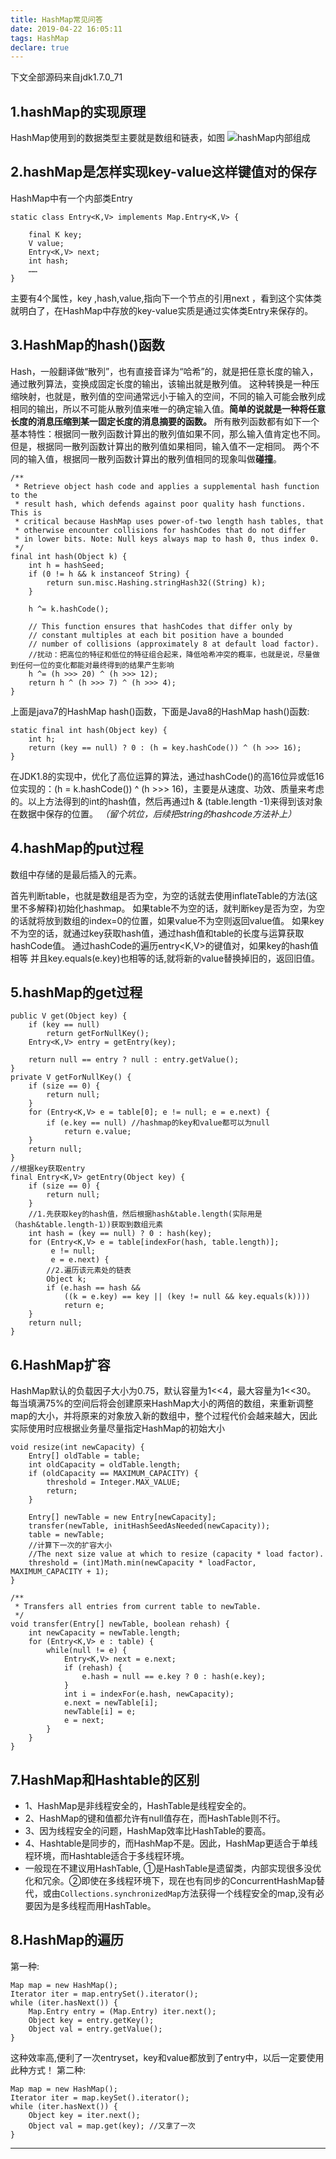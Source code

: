 ```yaml
---
title: HashMap常见问答
date: 2019-04-22 16:05:11
tags: HashMap
declare: true
---
```

下文全部源码来自jdk1.7.0_71
## 1.hashMap的实现原理 ##
HashMap使用到的数据类型主要就是数组和链表，如图
![hashMap内部组成](HashMap常见问答/14101204468.jpeg)

## 2.hashMap是怎样实现key-value这样键值对的保存 ##
HashMap中有一个内部类Entry

    static class Entry<K,V> implements Map.Entry<K,V> {

        final K key;
        V value;
        Entry<K,V> next;
        int hash;
		……
    }
主要有4个属性，key ,hash,value,指向下一个节点的引用next ，看到这个实体类就明白了，在HashMap中存放的key-value实质是通过实体类Entry来保存的。

<!--more-->

## 3.HashMap的hash()函数 ##
Hash，一般翻译做“散列”，也有直接音译为“哈希”的，就是把任意长度的输入，通过散列算法，变换成固定长度的输出，该输出就是散列值。 这种转换是一种压缩映射，也就是，散列值的空间通常远小于输入的空间，不同的输入可能会散列成相同的输出，所以不可能从散列值来唯一的确定输入值。**简单的说就是一种将任意长度的消息压缩到某一固定长度的消息摘要的函数。**
所有散列函数都有如下一个基本特性：根据同一散列函数计算出的散列值如果不同，那么输入值肯定也不同。但是，根据同一散列函数计算出的散列值如果相同，输入值不一定相同。
两个不同的输入值，根据同一散列函数计算出的散列值相同的现象叫做**碰撞**。

    /**
     * Retrieve object hash code and applies a supplemental hash function to the
     * result hash, which defends against poor quality hash functions.  This is
     * critical because HashMap uses power-of-two length hash tables, that
     * otherwise encounter collisions for hashCodes that do not differ
     * in lower bits. Note: Null keys always map to hash 0, thus index 0.
     */
    final int hash(Object k) {
        int h = hashSeed;
        if (0 != h && k instanceof String) {
            return sun.misc.Hashing.stringHash32((String) k);
        }

        h ^= k.hashCode();

        // This function ensures that hashCodes that differ only by
        // constant multiples at each bit position have a bounded
        // number of collisions (approximately 8 at default load factor).
		//扰动：把高位的特征和低位的特征组合起来，降低哈希冲突的概率，也就是说，尽量做到任何一位的变化都能对最终得到的结果产生影响
        h ^= (h >>> 20) ^ (h >>> 12);
        return h ^ (h >>> 7) ^ (h >>> 4);
    }
上面是java7的HashMap hash()函数，下面是Java8的HashMap hash()函数:

	static final int hash(Object key) {
    	int h;
   	 	return (key == null) ? 0 : (h = key.hashCode()) ^ (h >>> 16);
	}
在JDK1.8的实现中，优化了高位运算的算法，通过hashCode()的高16位异或低16位实现的：(h = k.hashCode()) ^ (h >>> 16)，主要是从速度、功效、质量来考虑的。以上方法得到的int的hash值，然后再通过h & (table.length -1)来得到该对象在数据中保存的位置。
*（留个坑位，后续把string的hashcode方法补上）*
## 4.hashMap的put过程 ##
数组中存储的是最后插入的元素。

首先判断table，也就是数组是否为空，为空的话就去使用inflateTable的方法(这里不多解释)初始化hashmap。
如果table不为空的话，就判断key是否为空，为空的话就将放到数组的index=0的位置，如果value不为空则返回value值。
如果key不为空的话，就通过key获取hash值，通过hash值和table的长度与运算获取hashCode值。
通过hashCode的遍历entry<K,V>的键值对，如果key的hash值相等 并且key.equals(e.key)也相等的话,就将新的value替换掉旧的，返回旧值。
## 5.hashMap的get过程 ##
    public V get(Object key) {
        if (key == null)
            return getForNullKey();
        Entry<K,V> entry = getEntry(key);

        return null == entry ? null : entry.getValue();
    }
    private V getForNullKey() {
        if (size == 0) {
            return null;
        }
        for (Entry<K,V> e = table[0]; e != null; e = e.next) {
            if (e.key == null) //hashmap的key和value都可以为null
                return e.value;
        }
        return null;
    }
	//根据key获取entry
    final Entry<K,V> getEntry(Object key) {
        if (size == 0) {
            return null;
        }
		//1.先获取key的hash值，然后根据hash&table.length(实际用是（hash&table.length-1）)获取到数组元素
        int hash = (key == null) ? 0 : hash(key);
        for (Entry<K,V> e = table[indexFor(hash, table.length)];
             e != null;
             e = e.next) {
			//2.遍历该元素处的链表  
            Object k;
            if (e.hash == hash &&
                ((k = e.key) == key || (key != null && key.equals(k))))
                return e;
        }
        return null;
    }
## 6.HashMap扩容 ##
HashMap默认的负载因子大小为0.75，默认容量为1<<4，最大容量为1<<30。
每当填满75%的空间后将会创建原来HashMap大小的两倍的数组，来重新调整map的大小，并将原来的对象放入新的数组中，整个过程代价会越来越大，因此实际使用时应根据业务量尽量指定HashMap的初始大小

    void resize(int newCapacity) {
        Entry[] oldTable = table;
        int oldCapacity = oldTable.length;
        if (oldCapacity == MAXIMUM_CAPACITY) {
            threshold = Integer.MAX_VALUE;
            return;
        }

        Entry[] newTable = new Entry[newCapacity];
        transfer(newTable, initHashSeedAsNeeded(newCapacity));
        table = newTable;
		//计算下一次的扩容大小
		//The next size value at which to resize (capacity * load factor).
        threshold = (int)Math.min(newCapacity * loadFactor, MAXIMUM_CAPACITY + 1);
    }

    /**
     * Transfers all entries from current table to newTable.
     */
    void transfer(Entry[] newTable, boolean rehash) {
        int newCapacity = newTable.length;
        for (Entry<K,V> e : table) {
            while(null != e) {
                Entry<K,V> next = e.next;
                if (rehash) {
                    e.hash = null == e.key ? 0 : hash(e.key);
                }
                int i = indexFor(e.hash, newCapacity);
                e.next = newTable[i];
                newTable[i] = e;
                e = next;
            }
        }
    }
## 7.HashMap和Hashtable的区别 ##
- 1、HashMap是非线程安全的，HashTable是线程安全的。
- 2、HashMap的键和值都允许有null值存在，而HashTable则不行。
- 3、因为线程安全的问题，HashMap效率比HashTable的要高。
- 4、Hashtable是同步的，而HashMap不是。因此，HashMap更适合于单线程环境，而Hashtable适合于多线程环境。
-  一般现在不建议用HashTable, ①是HashTable是遗留类，内部实现很多没优化和冗余。②即使在多线程环境下，现在也有同步的ConcurrentHashMap替代，或由`Collections.synchronizedMap`方法获得一个线程安全的map,没有必要因为是多线程而用HashTable。

## 8.HashMap的遍历 ##
第一种:

	Map map = new HashMap();
	Iterator iter = map.entrySet().iterator();
	while (iter.hasNext()) {
		Map.Entry entry = (Map.Entry) iter.next();
		Object key = entry.getKey();
		Object val = entry.getValue();
	}
这种效率高,便利了一次entryset，key和value都放到了entry中，以后一定要使用此种方式！
第二种:

	Map map = new HashMap();
	Iterator iter = map.keySet().iterator();
	while (iter.hasNext()) {
		Object key = iter.next();
		Object val = map.get(key); //又拿了一次
	}


----------

